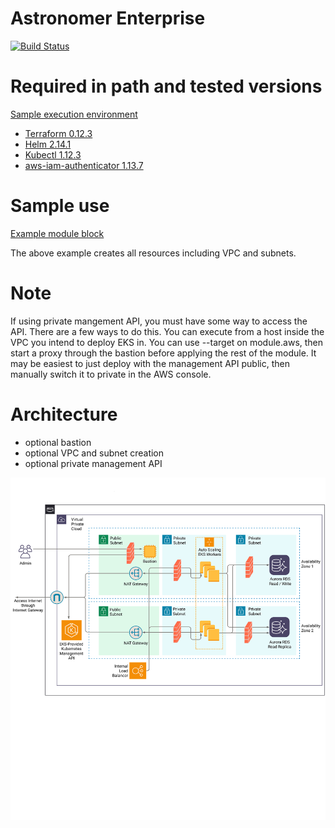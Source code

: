 # Astronomer Enterprise

[![Build Status](https://cloud.drone.io/api/badges/astronomer/terraform-aws-astronomer-enterprise/status.svg)](https://cloud.drone.io/astronomer/terraform-aws-astronomer-enterprise)

# Required in path and tested versions

[Sample execution environment](pipeline/Dockerfile)

- [Terraform 0.12.3](https://www.terraform.io/upgrade-guides/0-12.html)
- [Helm 2.14.1](https://helm.sh/docs/using_helm/)
- [Kubectl 1.12.3](https://kubernetes.io/docs/tasks/tools/install-kubectl/)
- [aws-iam-authenticator 1.13.7](https://docs.aws.amazon.com/eks/latest/userguide/install-aws-iam-authenticator.html)

# Sample use

[Example module block](examples/from_scratch/main.tf)

The above example creates all resources including VPC and subnets.

# Note

If using private mangement API, you must have some way to access the API. There are a few ways to do this. You can execute from a host inside the VPC you intend to deploy EKS in. You can use --target on module.aws, then start a proxy through the bastion before applying the rest of the module. It may be easiest to just deploy with the management API public, then manually switch it to private in the AWS console.

# Architecture

- optional bastion
- optional VPC and subnet creation
- optional private management API

![Astronomer Private Cloud Architecture](images/Astronomer_AWS_Architecture_EE.svg)
